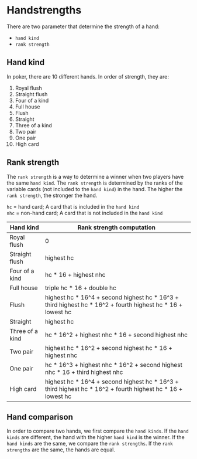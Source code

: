 # Handstrengths

There are two parameter that determine the strength of a hand: 
- `hand kind` 
- `rank strength`

## Hand kind
In poker, there are 10 different hands. In order of strength, they are:
1. Royal flush
2. Straight flush
3. Four of a kind
4. Full house
5. Flush
6. Straight
7. Three of a kind
8. Two pair
9. One pair
10. High card

## Rank strength
The `rank strength` is a way to determine a winner when two players have the same `hand kind`. The `rank strength` is determined by the ranks of the variable cards (not included to the `hand kind`) in the hand. The higher the `rank strength`, the stronger the hand.

`hc` = hand card; A card that is included in the `hand kind` \
`nhc` = non-hand card; A card that is not included in the `hand kind`

| Hand kind | Rank strength computation |
| --- | --- |
| Royal flush | 0 |
| Straight flush | highest hc |
| Four of a kind | hc * 16 + highest nhc |
| Full house | triple hc * 16 + double hc |
| Flush | highest hc * 16^4 + second highest hc * 16^3 + third highest hc * 16^2 + fourth highest hc * 16 + lowest hc |
| Straight | highest hc |
| Three of a kind | hc * 16^2 + highest nhc * 16 + second highest nhc |
| Two pair | highest hc * 16^2 + second highest hc * 16 + highest nhc |
| One pair | hc * 16^3 + highest nhc * 16^2 + second highest nhc * 16 + third highest nhc |
| High card | highest hc * 16^4 + second highest hc * 16^3 + third highest hc * 16^2 + fourth highest hc * 16 + lowest hc |

## Hand comparison
In order to compare two hands, we first compare the `hand kinds`. If the `hand kinds` are different, the hand with the higher `hand kind` is the winner. If the `hand kinds` are the same, we compare the `rank strengths`. If the `rank strengths` are the same, the hands are equal.